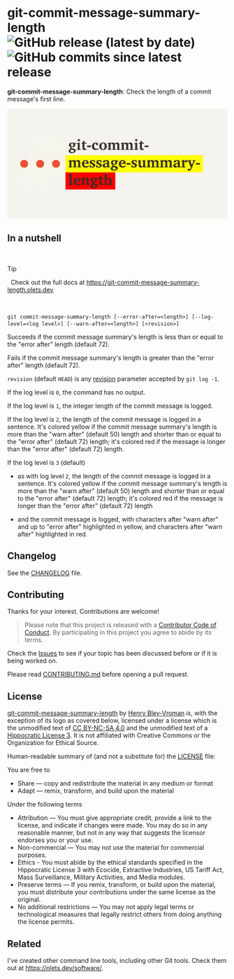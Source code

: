 # git-commit-message-summary-length ![GitHub release (latest by date)](https://img.shields.io/github/v/release/olets/git-commit-message-summary-length) ![GitHub commits since latest release](https://img.shields.io/github/commits-since/olets/git-commit-message-summary-length/latest)

**git-commit-message-summary-length**: Check the length of a commit message's first line.

![splash card](./docs/public/git-commit-message-summary-length-card.jpg)

## In a nutshell

&nbsp;

> [!TIP]
> &nbsp;
> Check out the full docs at https://git-commit-message-summary-length.olets.dev
> &nbsp;

&nbsp;

```shell
git commit-message-summary-length [--error-after=<length>] [--log-level=<log level>] [--warn-after=<length>] [<revision>]
```

Succeeds if the commit message summary's length is less than or equal to the "error after" length (default 72).

Fails if the commit message summary's length is greater than the "error after" length (default 72).

`revision` (default `HEAD`) is any [revision](https://git-scm.com/docs/gitrevisions) parameter accepted by `git log -1`.

If the log level is `0`, the command has no output.

If the log level is `1`, the integer length of the commit message is logged.

If the log level is `2`, the length of the commit message is logged in a sentence. It's colored yellow if the commit message summary's length is more than the "warn after" (default 50) length and shorter than or equal to the "error after" (default 72) length; it's colored red if the message is longer than the "error after" (default 72) length.

If the log level is `3` (default)

- as with log level `2`, the length of the commit message is logged in a sentence. It's colored yellow if the commit message summary's length is more than the "warn after" (default 50) length and shorter than or equal to the "error after" (default 72) length; it's colored red if the message is longer than the "error after" (default 72) length

- and the commit message is logged, with characters after "warn after" and up to "error after" highlighted in yellow, and characters after "warn after" highlighted in red.

## Changelog

See the [CHANGELOG](CHANGELOG.md) file.

## Contributing

Thanks for your interest. Contributions are welcome!

> Please note that this project is released with a [Contributor Code of Conduct](CODE_OF_CONDUCT.md). By participating in this project you agree to abide by its terms.

Check the [Issues](https://github.com/olets/git-commit-message-summary-length/issues) to see if your topic has been discussed before or if it is being worked on.

Please read [CONTRIBUTING.md](CONTRIBUTING.md) before opening a pull request.

## License

<a href="https://www.github.com/olets/git-commit-message-summary-length">git-commit-message-summary-length</a> by <a href="https://olets.dev">Henry Bley-Vroman</a> is, with the exception of its logo as covered below, licensed under a license which is the unmodified text of <a href="https://creativecommons.org/licenses/by-nc-sa/4.0">CC BY-NC-SA 4.0</a> and the unmodified text of a <a href="https://firstdonoharm.dev/build?modules=eco,extr,media,mil,sv,usta">Hippocratic License 3</a>. It is not affiliated with Creative Commons or the Organization for Ethical Source.

Human-readable summary of (and not a substitute for) the [LICENSE](LICENSE) file:

You are free to

- Share — copy and redistribute the material in any medium or format
- Adapt — remix, transform, and build upon the material

Under the following terms

- Attribution — You must give appropriate credit, provide a link to the license, and indicate if changes were made. You may do so in any reasonable manner, but not in any way that suggests the licensor endorses you or your use.
- Non-commercial — You may not use the material for commercial purposes.
- Ethics - You must abide by the ethical standards specified in the Hippocratic License 3 with Ecocide, Extractive Industries, US Tariff Act, Mass Surveillance, Military Activities, and Media modules.
- Preserve terms — If you remix, transform, or build upon the material, you must distribute your contributions under the same license as the original.
- No additional restrictions — You may not apply legal terms or technological measures that legally restrict others from doing anything the license permits.

## Related

I've created other command line tools, including other Git tools. Check them out at <https://olets.dev/software/>.
